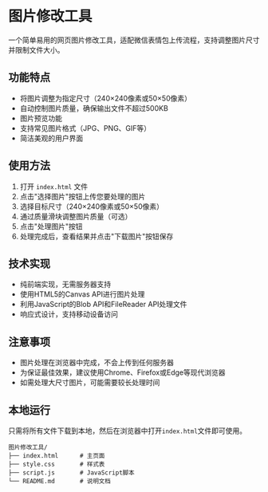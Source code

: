 # 图片修改工具

一个简单易用的网页图片修改工具，适配微信表情包上传流程，支持调整图片尺寸并限制文件大小。

## 功能特点

- 将图片调整为指定尺寸（240×240像素或50×50像素）
- 自动控制图片质量，确保输出文件不超过500KB
- 图片预览功能
- 支持常见图片格式（JPG、PNG、GIF等）
- 简洁美观的用户界面

## 使用方法

1. 打开 `index.html` 文件
2. 点击"选择图片"按钮上传您要处理的图片
3. 选择目标尺寸（240×240像素或50×50像素）
4. 通过质量滑块调整图片质量（可选）
5. 点击"处理图片"按钮
6. 处理完成后，查看结果并点击"下载图片"按钮保存

## 技术实现

- 纯前端实现，无需服务器支持
- 使用HTML5的Canvas API进行图片处理
- 利用JavaScript的Blob API和FileReader API处理文件
- 响应式设计，支持移动设备访问

## 注意事项

- 图片处理在浏览器中完成，不会上传到任何服务器
- 为保证最佳效果，建议使用Chrome、Firefox或Edge等现代浏览器
- 如需处理大尺寸图片，可能需要较长处理时间

## 本地运行

只需将所有文件下载到本地，然后在浏览器中打开`index.html`文件即可使用。

```
图片修改工具/
├── index.html      # 主页面
├── style.css       # 样式表
├── script.js       # JavaScript脚本
└── README.md       # 说明文档
``` 